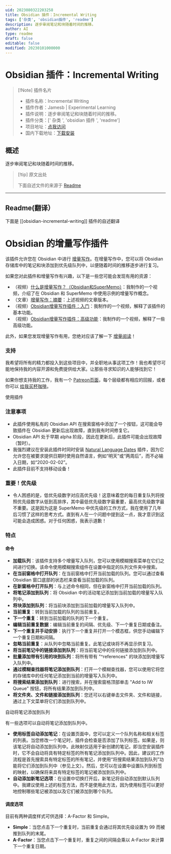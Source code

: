 ```yaml
---
uid: 2023080322203258
title: Obsidian 插件：Incremental Writing
tags: ['杂类', 'obsidian插件', 'readme']
description: 逐步审阅笔记和块随着时间的推移。
author: AI
type: readme
draft: false
editable: false
modified: 20230101000000
---
```


# Obsidian 插件：Incremental Writing

> [!Note] 插件名片
> - 插件名称：Incremental Writing
> - 插件作者：Jamesb | Experimental Learning
> - 插件说明：逐步审阅笔记和块随着时间的推移。
> - 插件分类：[' 杂类 ', 'obsidian 插件 ', 'readme']
> - 项目地址：[点我访问](https://github.com/bjsi/incremental-writing)
> - 国内下载地址：[下载安装](https://pkmer.cn/products/plugin/pluginMarket/?obsidian-incremental-writing)

## 概述

逐步审阅笔记和块随着时间的推移。

> [!tip] 原文出处
>
>下面自述文件的来源于 [Readme](https://ghproxy.net/https://raw.githubusercontent.com/bjsi/incremental-writing/master/README.md)

---

## Readme(翻译）

下面是 [[obsidian-incremental-writing]] 插件的自述翻译

# Obsidian 的增量写作插件

该插件允许您在 Obsidian 中进行 [增量写作](https://supermemo.guru/wiki/Incremental_writing)。在增量写作中，您可以将 Obsidian 存储库中的笔记和块添加到优先级队列中，以便随着时间的推移逐步进行复习。

如果您对此插件和增量写作有兴趣，以下是一些您可能会发现有用的资源：

- （视频）[什么是增量写作？（Obsidian和SuperMemo）](https://youtu.be/LLS_8Y744lk)：我制作的一个视频，介绍了在 Obsidian 和 SuperMemo 中使用示例的增量写作概念。
- （文章）[增量写作：摘要](https://www.experimental-learning.com/SimpleGuru/IncrementalWriting.md)：上述视频的文章版本。
- （视频）[Obsidian增量写作插件：入门](https://youtu.be/bFF3umvXydQ)：我制作的一个视频，解释了该插件的基本功能。
- （视频）[Obsidian增量写作插件：高级功能](https://youtu.be/onvKkHQfOzU)：我制作的一个视频，解释了一些高级功能。

此外，如果您发现增量写作有用，您绝对应该了解一下 [增量阅读](https://www.experimental-learning.com/en/SimpleGuru/IncrementalReading)！

### 支持

我希望将所有的精力都投入到这些项目中，并全职地从事这项工作！我也希望尽可能地保持我的内容开源和免费提供给大家。让那些寻求知识的人能够找到它！

如果你想支持我的工作，我有一个 [Patreon页面](https://www.patreon.com/experimental_learning)，每个层级都有相应的回报，或者你可以 [给我买杯咖啡](https://www.buymeacoffee.com/experilearning)。

使用插件

### 注意事项

- 此插件使用私有的 Obsidian API 在搜索窗格中添加了一个按钮，这可能会导致插件在 Obsidian 更新后出现故障，直到我有时间修复它。
- Obsidian API 处于早期 alpha 阶段，因此在更新后，此插件可能会出现故障（暂时）。
- 我强烈建议在安装此插件时同时安装 [Natural Language Dates](https://github.com/argenos/nldates-obsidian) 插件，因为它允许您在被要求提供日期时使用自然语言，例如“明天”或“两周后”，而不必输入日期，如“2020-02-02”。
- 此插件目前不支持移动设备！

### 重要！优先级

- 令人困惑的是，低优先级数字对应高优先级！这意味着您的每日重复队列将按照优先级数字从低到高排序，其中最低优先级数字最重要，最高优先级数字最不重要。这是因为这是 SuperMemo 中优先级的工作方式，我在使用了几年后习惯了这样的思考方式。直到有人在一个问题中提到这一点，我才意识到这可能会造成困惑。对于任何困惑，我表示道歉！

### 特点

#### 命令

- **加载队列**：该插件支持多个增量写入队列，您可以使用模糊搜索菜单在它们之间进行切换。该命令使用模糊搜索组件在设置中指定的队列文件夹中搜索。
- **在当前窗格中打开队列**：在当前窗格中打开当前加载的队列。您可以通过查看 Obsidian 窗口底部的状态栏来查看当前加载的队列。
- **在新窗格中打开队列**：与上述命令相同，但在新窗格中打开当前加载的队列。
- **将笔记添加到队列**：将 Obsidian 中的活动笔记添加到当前加载的增量写入队列中。
- **将块添加到队列**：将当前块添加到当前加载的增量写入队列中。
- **当前重复**：转到当前加载的队列的当前重复。
- **下一个重复**：转到当前加载的队列的下一个重复。
- **编辑当前重复数据**：编辑当前重复的间隔、优先级、下一个重复日期或备注。
- **下一个重复并手动安排**：执行下一个重复并打开一个模态框，供您手动编辑下一个重复日期和间隔。
- **忽略当前重复**：从队列中忽略当前重复。此笔记或块将不再显示供复习。
- **将当前笔记中的链接添加到队列**：将当前笔记中的任何链接添加到队列中。
- **批量添加带有引用的块到队列**：将所有带有 "^references" 的块添加到增量写入队列中。
- **通过模糊查找器将笔记添加到队列**：打开一个模糊查找器，您可以使用它将您的存储库中的任何笔记添加到当前的增量写入队列中。
- **将搜索结果添加到队列**：进行搜索，并在搜索窗格顶部单击 "Add to IW Queue" 按钮，将所有结果添加到队列中。
- **将文件夹、文件和链接添加到队列**：您还可以右键单击文件夹、文件和链接，通过上下文菜单将它们添加到队列中。

自动将笔记添加到队列

有一些选项可以自动将笔记添加到队列中。

- **使用标签自动添加笔记**：在设置页面中，您可以定义一个队列名称和相关标签的列表。当您修改一个笔记时，插件会检查是否添加了队列标签。如果是，则该笔记将自动添加到队列中。此映射仅适用于新创建的笔记，即当您安装插件时，它不会自动将具有特定标签的所有笔记添加到队列中。因此，建议的工作流程是首先搜索具有特定标签的所有笔记，并使用“将搜索结果添加到队列”功能将它们添加到队列中（参见上文）。然后，您可以在设置中设置队列到标签的映射，以确保将来具有特定标签的笔记被添加到队列中。
- **自动添加新笔记选项**：在设置中切换打开后，新笔记将自动添加到默认队列中。我建议使用上述的标签方法，而不是使用此方法，因为使用标签可以更好地控制哪些笔记被添加以及它们被添加到哪个队列。

#### 调度选项

目前有两种调度样式可供选择：A-Factor 和 Simple。

- **Simple**：当您点击下一个重复时，当前重复会通过将其优先级设置为 99 而被推到队列的末尾。
- **A-Factor**：当您点击下一个重复时，重复之间的间隔会乘以 A-Factor 来计算下一个重复日期。



